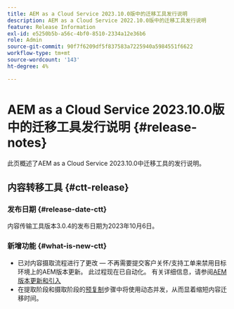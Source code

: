 ```yaml
---
title: AEM as a Cloud Service 2023.10.0版中的迁移工具发行说明
description: AEM as a Cloud Service 2022.10.0版中的迁移工具发行说明
feature: Release Information
exl-id: e5250b5b-a56c-4bf0-8510-2334a12e36b6
role: Admin
source-git-commit: 90f7f6209df5f837583a7225940a5984551f6622
workflow-type: tm+mt
source-wordcount: '143'
ht-degree: 4%

---
```


# AEM as a Cloud Service 2023.10.0版中的迁移工具发行说明 {#release-notes}

此页概述了AEM as a Cloud Service 2023.10.0中迁移工具的发行说明。

## 内容转移工具 {#ctt-release}

### 发布日期 {#release-date-ctt}

内容传输工具版本3.0.4的发布日期为2023年10月6日。

### 新增功能 {#what-is-new-ctt}

* 已对内容摄取流程进行了更改 — 不再需要提交客户关怀/支持工单来禁用目标环境上的AEM版本更新。 此过程现在已自动化。 有关详细信息，请参阅[AEM版本更新和引入](/help/journey-migration/content-transfer-tool/using-content-transfer-tool/ingesting-content.md#aem-version-updates-and-ingestions)
* 在提取阶段和摄取阶段的[预复制](/help/journey-migration/content-transfer-tool/using-content-transfer-tool/handling-large-content-repositories.md)步骤中将使用动态并发，从而显着缩短内容迁移时间。
